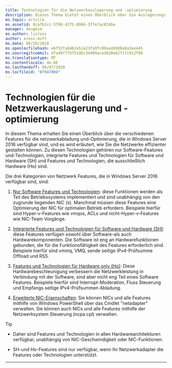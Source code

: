 ```yaml
---
title: Technologien für die Netzwerkauslagerung und -optimierung
description: Dieses Thema bietet einen Überblick über die Auslagerungs-und Optimierungstechnologien in Windows Server 2016 und enthält Links zu weiteren Anleitungen zu diesen Technologien.
ms.topic: article
ms.assetid: 0cafb1cc-5798-42f5-89b6-3ffe7ac024ba
manager: dougkim
ms.author: lizross
author: eross-msft
ms.date: 09/20/2018
ms.openlocfilehash: e6f53fa8462a51e23fa9fc00aad89d8a8a3ee445
ms.sourcegitcommit: dfa48f77b751dbc34409aced628eb2f17c912f08
ms.translationtype: MT
ms.contentlocale: de-DE
ms.lasthandoff: 08/07/2020
ms.locfileid: "87947004"
---
```

# <a name="network-offload-and-optimization-technologies"></a>Technologien für die Netzwerkauslagerung und -optimierung

In diesem Thema erhalten Sie einen Überblick über die verschiedenen Features für die netzwerkabladung und-Optimierung, die in Windows Server 2016 verfügbar sind, und es wird erläutert, wie Sie die Netzwerke effizienter gestalten können. Zu diesen Technologien gehören nur Software-Features und-Technologien, integrierte Features und Technologien für Software und Hardware (SH) und Features und Technologien, die ausschließlich Hardware (Ho) sind.

Die drei Kategorien von Netzwerk Features, die in Windows Server 2016 verfügbar sind, sind:

1.  [Nur Software Features und Technologien](hpn-software-only-features.md): diese Funktionen werden als Teil des Betriebssystems implementiert und sind unabhängig von den zugrunde liegenden NIC (s). Manchmal müssen diese Features eine Optimierung der NIC für optimalen Betrieb erfordern. Beispiele hierfür sind Hyper-v-Features wie vmqos, ACLs und nicht-Hyper-v-Features wie NIC-Team Vorgänge.

2.  [Integrierte Features und Technologien für Software und Hardware (SH)](hpn-software-hardware-features.md): diese Features verfügen sowohl über Software-als auch Hardwarekomponenten. Die Software ist eng an Hardwarefunktionen gebunden, die für die Funktionsfähigkeit des Features erforderlich sind. Beispiele hierfür sind vmmq, VMQ, sende seitige IPv4-Prüfsumme Offload und RSS.

3.  [Features und Technologien für Hardware only (Ho)](hpn-hardware-only-features.md): Diese Hardwarebeschleunigung verbessern die Netzwerkleistung in Verbindung mit der Software, sind aber nicht eng Teil eines Software Features. Beispiele hierfür sind Interrupt-Moderation, Fluss Steuerung und Empfangs seitige IPv4-Prüfsummen Abladung.

4. [Erweiterte NIC-Eigenschaften](hpn-nic-advanced-properties.md): Sie können NICs und alle Features mithilfe von Windows PowerShell über das Cmdlet "netadapter" verwalten.  Sie können auch NICs und alle Features mithilfe der Netzwerksystem Steuerung (ncpa.cpl) verwalten.

>[!TIP]
>- Daher sind Features und Technologien in allen Hardwarearchitekturen verfügbar, unabhängig von NIC-Geschwindigkeit oder NIC-Funktionen.
>
>- SH-und Ho-Features sind nur verfügbar, wenn Ihr Netzwerkadapter die Features oder Technologien unterstützt.

---
